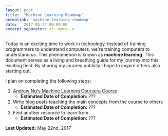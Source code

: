 ```yaml
---
layout: post
title:  "Machine Learning Roadmap"
permalink: 'machine-learning-roadmap'
date:   2017-05-22 00:00:00
excerpt_separator: <!--more-->
---
```


Today is an exciting time to work in technology. Instead of training programmers to understand computers, we're training computers to understand *us*. This phenomenon is known as **machine learning**. This document serves as a living and breathing guide for my journey into this exciting field. By sharing my journey publicly I hope to inspire others also starting out.

<!--more-->

I plan on completing the following steps:

1. [Andrew Ng's Machine Learning Coursera Course](https://www.coursera.org/learn/machine-learning)
	- **Estimated Date of Completion:** ???
2. Write blog posts teaching the main concepts from the course to others
	- **Estimated Date of Completion:** ???
3. Find another resource to learn from
	- **Estimated Date of Completion:** ???


**Last Updated:** May 22nd, 2017
